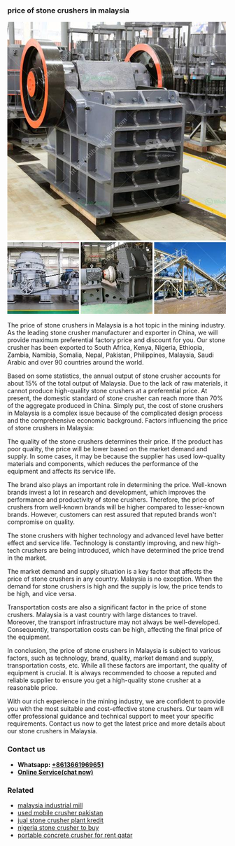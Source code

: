 <h3>price of stone crushers in malaysia</h3><img src='1708663479.jpg' alt=''><p>The price of stone crushers in Malaysia is a hot topic in the mining industry. As the leading stone crusher manufacturer and exporter in China, we will provide maximum preferential factory price and discount for you. Our stone crusher has been exported to South Africa, Kenya, Nigeria, Ethiopia, Zambia, Namibia, Somalia, Nepal, Pakistan, Philippines, Malaysia, Saudi Arabic and over 90 countries around the world.</p><p>Based on some statistics, the annual output of stone crusher accounts for about 15% of the total output of Malaysia. Due to the lack of raw materials, it cannot produce high-quality stone crushers at a preferential price. At present, the domestic standard of stone crusher can reach more than 70% of the aggregate produced in China. Simply put, the cost of stone crushers in Malaysia is a complex issue because of the complicated design process and the comprehensive economic background. Factors influencing the price of stone crushers in Malaysia:</p><p>The quality of the stone crushers determines their price. If the product has poor quality, the price will be lower based on the market demand and supply. In some cases, it may be because the supplier has used low-quality materials and components, which reduces the performance of the equipment and affects its service life.</p><p>The brand also plays an important role in determining the price. Well-known brands invest a lot in research and development, which improves the performance and productivity of stone crushers. Therefore, the price of crushers from well-known brands will be higher compared to lesser-known brands. However, customers can rest assured that reputed brands won't compromise on quality.</p><p>The stone crushers with higher technology and advanced level have better effect and service life. Technology is constantly improving, and new high-tech crushers are being introduced, which have determined the price trend in the market.</p><p>The market demand and supply situation is a key factor that affects the price of stone crushers in any country. Malaysia is no exception. When the demand for stone crushers is high and the supply is low, the price tends to be high, and vice versa.</p><p>Transportation costs are also a significant factor in the price of stone crushers. Malaysia is a vast country with large distances to travel. Moreover, the transport infrastructure may not always be well-developed. Consequently, transportation costs can be high, affecting the final price of the equipment.</p><p>In conclusion, the price of stone crushers in Malaysia is subject to various factors, such as technology, brand, quality, market demand and supply, transportation costs, etc. While all these factors are important, the quality of equipment is crucial. It is always recommended to choose a reputed and reliable supplier to ensure you get a high-quality stone crusher at a reasonable price.</p><p>With our rich experience in the mining industry, we are confident to provide you with the most suitable and cost-effective stone crushers. Our team will offer professional guidance and technical support to meet your specific requirements. Contact us now to get the latest price and more details about our stone crushers in Malaysia.</p><h3>Contact us</h3><ul><li><strong>Whatsapp:&nbsp;<a href="https://wa.me/8613661969651">+8613661969651</a></strong></li><li><a href="https://swt.shibang-china.com/?git&amp;zhl&amp;price of stone crushers in malaysia"><strong>Online Service(chat now)</strong></a></li></ul><h3>Related</h3><ul><li><a href='malaysia industrial mill.md'>malaysia industrial mill</a></li><li><a href='used mobile crusher pakistan.md'>used mobile crusher pakistan</a></li><li><a href='jual stone crusher plant kredit.md'>jual stone crusher plant kredit</a></li><li><a href='nigeria stone crusher to buy.md'>nigeria stone crusher to buy</a></li><li><a href='portable concrete crusher for rent qatar.md'>portable concrete crusher for rent qatar</a></li></ul>